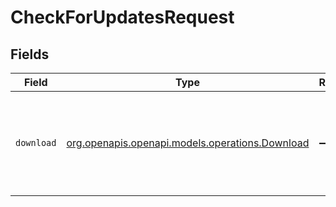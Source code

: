 # CheckForUpdatesRequest


## Fields

| Field                                                                                  | Type                                                                                   | Required                                                                               | Description                                                                            |
| -------------------------------------------------------------------------------------- | -------------------------------------------------------------------------------------- | -------------------------------------------------------------------------------------- | -------------------------------------------------------------------------------------- |
| `download`                                                                             | [org.openapis.openapi.models.operations.Download](../../models/operations/Download.md) | :heavy_minus_sign:                                                                     | Indicate that you want to start download any updates found.                            |